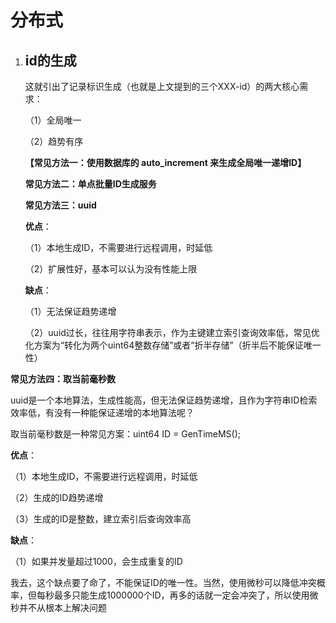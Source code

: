 # 分布式

1. ## id的生成

   这就引出了记录标识生成（也就是上文提到的三个XXX-id）的两大核心需求：

   （1）全局唯一

   （2）趋势有序

   **【常见方法一：使用数据库的 auto_increment 来生成全局唯一递增ID】**

   

   **常见方法二：单点批量ID生成服务**

   

   **常见方法三：uuid**

   **优点**：

   （1）本地生成ID，不需要进行远程调用，时延低

   （2）扩展性好，基本可以认为没有性能上限

   **缺点**：

   （1）无法保证趋势递增

   （2）uuid过长，往往用字符串表示，作为主键建立索引查询效率低，常见优化方案为“转化为两个uint64整数存储”或者“折半存储”（折半后不能保证唯一性）

**常见方法四：取当前毫秒数**

uuid是一个本地算法，生成性能高，但无法保证趋势递增，且作为字符串ID检索效率低，有没有一种能保证递增的本地算法呢？

取当前毫秒数是一种常见方案：uint64 ID = GenTimeMS();

**优点**：

（1）本地生成ID，不需要进行远程调用，时延低

（2）生成的ID趋势递增

（3）生成的ID是整数，建立索引后查询效率高

**缺点**：

（1）如果并发量超过1000，会生成重复的ID

我去，这个缺点要了命了，不能保证ID的唯一性。当然，使用微秒可以降低冲突概率，但每秒最多只能生成1000000个ID，再多的话就一定会冲突了，所以使用微秒并不从根本上解决问题
